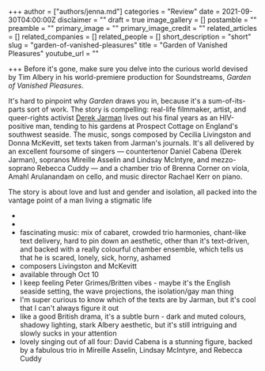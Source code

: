 +++
author = ["authors/jenna.md"]
categories = "Review"
date = 2021-09-30T04:00:00Z
disclaimer = ""
draft = true
image_gallery = []
postamble = ""
preamble = ""
primary_image = ""
primary_image_credit = ""
related_articles = []
related_companies = []
related_people = []
short_description = "short"
slug = "garden-of-vanished-pleasures"
title = "Garden of Vanished Pleasures"
youtube_url = ""

+++
Before it's gone, make sure you delve into the curious world devised by Tim Albery in his world-premiere production for Soundstreams, _Garden of Vanished Pleasures_.

It's hard to pinpoint why _Garden_ draws you in, because it's a sum-of-its-parts sort of work. The story is compelling: real-life filmmaker, artist, and queer-rights activist [Derek Jarman](https://en.wikipedia.org/wiki/Derek_Jarman) lives out his final years as an HIV-positive man, tending to his gardens at Prospect Cottage on England's southwest seaside. The music, songs composed by Cecilia Livingston and Donna McKevitt, set texts taken from Jarman's journals. It's all delivered by an excellent foursome of singers — countertenor Daniel Cabena (Derek Jarman), sopranos Mireille Asselin and Lindsay McIntyre, and mezzo-soprano Rebecca Cuddy — and a chamber trio of Brenna Corner on viola, Amahl Arulanandam on cello, and music director Rachael Kerr on piano.

The story is about love and lust and gender and isolation, all packed into the vantage point of a man living a stigmatic life

* 
* 
* fascinating music: mix of cabaret, crowded trio harmonies, chant-like text delivery, hard to pin down an aesthetic, other than it's text-driven, and backed with a really colourful chamber ensemble, which tells us that he is scared, lonely, sick, horny, ashamed
* composers Livingston and McKevitt
* available through Oct 10
* I keep feeling Peter Grimes/Britten vibes - maybe it's the English seaside setting, the wave projections, the isolation/gay man thing
* I'm super curious to know which of the texts are by Jarman, but it's cool that I can't always figure it out
* like a good British drama, it's a subtle burn - dark and muted colours, shadowy lighting, stark Albery aesthetic, but it's still intriguing and slowly sucks in your attention
* lovely singing out of all four: David Cabena is a stunning figure, backed by a fabulous trio in Mireille Asselin, Lindsay McIntyre, and Rebecca Cuddy